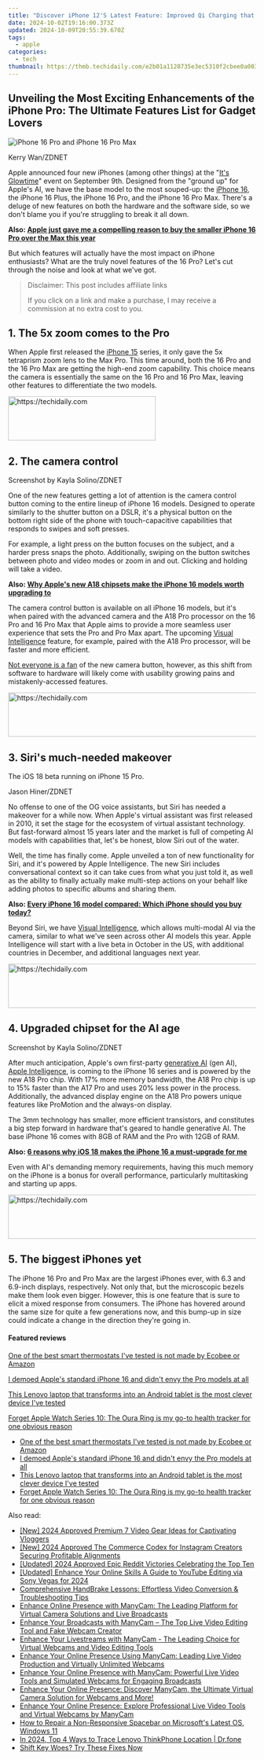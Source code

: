 ```yaml
---
title: "Discover iPhone 12'S Latest Feature: Improved Qi Charging that Works without MagSafe | ZDNET News"
date: 2024-10-02T19:16:00.373Z
updated: 2024-10-09T20:55:39.670Z
tags:
  - apple
categories:
  - tech
thumbnail: https://thmb.techidaily.com/e2b01a1128735e3ec5310f2cbee0a0035159bd501806692c9cb150d9959d92bc.jpg
---
```


## Unveiling the Most Exciting Enhancements of the iPhone Pro: The Ultimate Features List for Gadget Lovers

![iPhone 16 Pro and iPhone 16 Pro Max](https://www.zdnet.com/a/img/resize/ecdc975d54551dbb623a74b3e54441a100b1d898/2024/09/09/b0a06ebc-0118-4110-a3ef-0f8796d24d12/dsc02129.jpg?auto=webp&width=1280)

Kerry Wan/ZDNET

Apple announced four new iPhones (among other things) at the "[It's Glowtime](https://www.zdnet.com/article/everything-we-expect-at-apples-iphone-16-event-ai-features-airpods-apple-watch-series-10-more/)" event on September 9th. Designed from the "ground up" for Apple's AI, we have the base model to the most souped-up: the [iPhone 16](https://www.zdnet.com/article/when-is-the-iphone-16-coming-out-what-to-know-and-where-to-preorder/), the iPhone 16 Plus, the iPhone 16 Pro, and the iPhone 16 Pro Max. There's a deluge of new features on both the hardware and the software side, so we don't blame you if you're struggling to break it all down. 

**Also: [Apple just gave me a compelling reason to buy the smaller iPhone 16 Pro over the Max this year](https://www.zdnet.com/article/apple-just-gave-me-a-compelling-reason-to-buy-the-smaller-iphone-16-pro-over-the-max-this-year/)**

But which features will actually have the most impact on iPhone enthusiasts? What are the truly novel features of the 16 Pro? Let's cut through the noise and look at what we've got. 

>  Disclaimer: This post includes affiliate links
>
>  If you click on a link and make a purchase, I may receive a commission at no extra cost to you.
>

## 1\. The 5x zoom comes to the Pro

When Apple first released the [iPhone 15](https://www.zdnet.com/article/iphone-15-plus-review/) series, it only gave the 5x tetraprism zoom lens to the Max Pro. This time around, both the 16 Pro and the 16 Pro Max are getting the high-end zoom capability. This choice means the camera is essentially the same on the 16 Pro and 16 Pro Max, leaving other features to differentiate the two models. 

<!-- affiliate ads begin -->
<a href="https://aligracehair.sjv.io/c/5597632/2006941/19272" target="_top" id="2006941">
  <img src="//a.impactradius-go.com/display-ad/19272-2006941" border="0" alt="https://techidaily.com" width="300" height="90"/>
</a>
<img height="0" width="0" src="https://aligracehair.sjv.io/i/5597632/2006941/19272" style="position:absolute;visibility:hidden;" border="0" />
<!-- affiliate ads end -->

## 2\. The camera control

Screenshot by Kayla Solino/ZDNET

One of the new features getting a lot of attention is the camera control button coming to the entire lineup of iPhone 16 models. Designed to operate similarly to the shutter button on a DSLR, it's a physical button on the bottom right side of the phone with touch-capacitive capabilities that responds to swipes and soft presses. 

For example, a light press on the button focuses on the subject, and a harder press snaps the photo. Additionally, swiping on the button switches between photo and video modes or zoom in and out. Clicking and holding will take a video. 

**Also: [Why Apple's new A18 chipsets make the iPhone 16 models worth upgrading to](https://www.zdnet.com/article/why-apples-new-a18-chipsets-make-the-iphone-16-models-worth-upgrading-to/)**

The camera control button is available on all iPhone 16 models, but it's when paired with the advanced camera and the A18 Pro processor on the 16 Pro and 16 Pro Max that Apple aims to provide a more seamless user experience that sets the Pro and Pro Max apart. The upcoming [Visual Intelligence](https://www.zdnet.com/article/apple-adds-google-lens-like-visual-intelligence-to-the-iphone-16-camera/) feature, for example, paired with the A18 Pro processor, will be faster and more efficient. 

[Not everyone is a fan](https://www.zdnet.com/article/i-want-to-be-excited-about-the-iphone-16s-new-camera-button-but-cant-for-now/) of the new camera button, however, as this shift from software to hardware will likely come with usability growing pains and mistakenly-accessed features.

<!-- affiliate ads begin -->
<a href="https://appsumo.8odi.net/c/5597632/2111965/7443" target="_top" id="2111965">
  <img src="//a.impactradius-go.com/display-ad/7443-2111965" border="0" alt="https://techidaily.com" width="728" height="90"/>
</a>
<img height="0" width="0" src="https://appsumo.8odi.net/i/5597632/2111965/7443" style="position:absolute;visibility:hidden;" border="0" />
<!-- affiliate ads end -->

## 3\. Siri's much-needed makeover

The iOS 18 beta running on iPhone 15 Pro.

Jason Hiner/ZDNET

No offense to one of the OG voice assistants, but Siri has needed a makeover for a while now. When Apple's virtual assistant was first released in 2010, it set the stage for the ecosystem of virtual assistant technology. But fast-forward almost 15 years later and the market is full of competing AI models with capabilities that, let's be honest, blow Siri out of the water. 

Well, the time has finally come. Apple unveiled a ton of new functionality for Siri, and it's powered by Apple Intelligence. The new Siri includes conversational context so it can take cues from what you just told it, as well as the ability to finally actually make multi-step actions on your behalf like adding photos to specific albums and sharing them. 

**Also: [Every iPhone 16 model compared: Which iPhone should you buy today?](https://www.zdnet.com/article/every-iphone-16-model-compared-which-iphone-should-you-buy-today/)**

Beyond Siri, we have [Visual Intelligence](https://www.zdnet.com/article/apple-adds-visual-intelligence-its-answer-to-google-lens-to-the-iphone-16-camera/), which allows multi-modal AI via the camera, similar to what we've seen across other AI models this year. Apple Intelligence will start with a live beta in October in the US, with additional countries in December, and additional languages next year. 

<!-- affiliate ads begin -->
<a href="https://appsumo.8odi.net/c/5597632/2123737/7443" target="_top" id="2123737">
  <img src="//a.impactradius-go.com/display-ad/7443-2123737" border="0" alt="https://techidaily.com" width="728" height="90"/>
</a>
<img height="0" width="0" src="https://appsumo.8odi.net/i/5597632/2123737/7443" style="position:absolute;visibility:hidden;" border="0" />
<!-- affiliate ads end -->

## 4\. Upgraded chipset for the AI age

Screenshot by Kayla Solino/ZDNET

After much anticipation, Apple's own first-party [generative AI](https://www.zdnet.com/article/what-is-generative-ai-and-why-is-it-so-popular-heres-everything-you-need-to-know/) (gen AI), [Apple Intelligence](https://www.zdnet.com/article/what-is-apple-intelligence-everything-to-know-about-ai-features-coming-to-iphones-macs-and-ipads/), is coming to the iPhone 16 series and is powered by the new A18 Pro chip. With 17% more memory bandwidth, the A18 Pro chip is up to 15% faster than the A17 Pro and uses 20% less power in the process. Additionally, the advanced display engine on the A18 Pro powers unique features like ProMotion and the always-on display.

The 3mm technology has smaller, more efficient transistors, and constitutes a big step forward in hardware that's geared to handle generative AI. The base iPhone 16 comes with 8GB of RAM and the Pro with 12GB of RAM.

**Also: [6 reasons why iOS 18 makes the iPhone 16 a must-upgrade for me](https://www.zdnet.com/article/6-reasons-why-ios-18-makes-the-iphone-16-a-must-upgrade-for-me/)**

Even with AI's demanding memory requirements, having this much memory on the iPhone is a bonus for overall performance, particularly multitasking and starting up apps. 

<!-- affiliate ads begin -->
<a href="https://aligracehair.sjv.io/c/5597632/1868499/19272" target="_top" id="1868499">
  <img src="//a.impactradius-go.com/display-ad/19272-1868499" border="0" alt="https://techidaily.com" width="728" height="90"/>
</a>
<img height="0" width="0" src="https://aligracehair.sjv.io/i/5597632/1868499/19272" style="position:absolute;visibility:hidden;" border="0" />
<!-- affiliate ads end -->

## 5\. The biggest iPhones yet

The iPhone 16 Pro and Pro Max are the largest iPhones ever, with 6.3 and 6.9-inch displays, respectively. Not only that, but the microscopic bezels make them look even bigger. However, this is one feature that is sure to elicit a mixed response from consumers. The iPhone has hovered around the same size for quite a few generations now, and this bump-up in size could indicate a change in the direction they're going in. 

#### Featured reviews

[One of the best smart thermostats I've tested is not made by Ecobee or Amazon](https://www.zdnet.com/article/one-of-the-best-smart-thermostats-ive-tested-is-not-made-by-ecobee-or-amazon/ "One of the best smart thermostats I've tested is not made by Ecobee or Amazon")

[I demoed Apple's standard iPhone 16 and didn't envy the Pro models at all](https://www.zdnet.com/article/i-upgraded-to-the-iphone-16-plus-heres-why-its-the-model-most-people-should-buy/ "I demoed Apple's standard iPhone 16 and didn't envy the Pro models at all")

[This Lenovo laptop that transforms into an Android tablet is the most clever device I've tested](https://www.zdnet.com/article/i-tested-lenovos-windows-laptop-that-doubles-as-an-android-tablet-and-it-has-so-much-potential/ "This Lenovo laptop that transforms into an Android tablet is the most clever device I've tested")

[Forget Apple Watch Series 10: The Oura Ring is my go-to health tracker for one obvious reason](https://www.zdnet.com/article/forget-apple-watch-series-10-the-oura-ring-is-my-go-to-health-tracker-for-one-obvious-reason/ "Forget Apple Watch Series 10: The Oura Ring is my go-to health tracker for one obvious reason")

* [One of the best smart thermostats I've tested is not made by Ecobee or Amazon](https://www.zdnet.com/article/one-of-the-best-smart-thermostats-ive-tested-is-not-made-by-ecobee-or-amazon/ "One of the best smart thermostats I've tested is not made by Ecobee or Amazon")
* [I demoed Apple's standard iPhone 16 and didn't envy the Pro models at all](https://www.zdnet.com/article/i-upgraded-to-the-iphone-16-plus-heres-why-its-the-model-most-people-should-buy/ "I demoed Apple's standard iPhone 16 and didn't envy the Pro models at all")
* [This Lenovo laptop that transforms into an Android tablet is the most clever device I've tested](https://www.zdnet.com/article/i-tested-lenovos-windows-laptop-that-doubles-as-an-android-tablet-and-it-has-so-much-potential/ "This Lenovo laptop that transforms into an Android tablet is the most clever device I've tested")
* [Forget Apple Watch Series 10: The Oura Ring is my go-to health tracker for one obvious reason](https://www.zdnet.com/article/forget-apple-watch-series-10-the-oura-ring-is-my-go-to-health-tracker-for-one-obvious-reason/ "Forget Apple Watch Series 10: The Oura Ring is my go-to health tracker for one obvious reason")

<ins class="adsbygoogle"
     style="display:block"
     data-ad-format="autorelaxed"
     data-ad-client="ca-pub-7571918770474297"
     data-ad-slot="1223367746"></ins>

<ins class="adsbygoogle"
     style="display:block"
     data-ad-client="ca-pub-7571918770474297"
     data-ad-slot="8358498916"
     data-ad-format="auto"
     data-full-width-responsive="true"></ins>

<span class="atpl-alsoreadstyle">Also read:</span>
<div><ul>
<li><a href="https://youtube-zero.techidaily.com/024-approved-premium-7-video-gear-ideas-for-captivating-vloggers/"><u>[New] 2024 Approved Premium 7 Video Gear Ideas for Captivating Vloggers</u></a></li>
<li><a href="https://instagram-video-recordings.techidaily.com/new-2024-approved-the-commerce-codex-for-instagram-creators-securing-profitable-alignments/"><u>[New] 2024 Approved The Commerce Codex for Instagram Creators Securing Profitable Alignments</u></a></li>
<li><a href="https://fox-blue.techidaily.com/updated-2024-approved-epic-reddit-victories-celebrating-the-top-ten/"><u>[Updated] 2024 Approved Epic Reddit Victories Celebrating the Top Ten</u></a></li>
<li><a href="https://facebook-record-videos.techidaily.com/updated-enhance-your-online-skills-a-guide-to-youtube-editing-via-sony-vegas-for-2024/"><u>[Updated] Enhance Your Online Skills A Guide to YouTube Editing via Sony Vegas for 2024</u></a></li>
<li><a href="https://win-howtos.techidaily.com/comprehensive-handbrake-lessons-effortless-video-conversion-and-troubleshooting-tips/"><u>Comprehensive HandBrake Lessons: Effortless Video Conversion & Troubleshooting Tips</u></a></li>
<li><a href="https://eaxpv-info.techidaily.com/enhance-online-presence-with-manycam-the-leading-platform-for-virtual-camera-solutions-and-live-broadcasts/"><u>Enhance Online Presence with ManyCam: The Leading Platform for Virtual Camera Solutions and Live Broadcasts</u></a></li>
<li><a href="https://eaxpv-info.techidaily.com/enhance-your-broadcasts-with-manycam-the-top-live-video-editing-tool-and-fake-webcam-creator/"><u>Enhance Your Broadcasts with ManyCam – The Top Live Video Editing Tool and Fake Webcam Creator</u></a></li>
<li><a href="https://eaxpv-info.techidaily.com/enhance-your-livestreams-with-manycam-the-leading-choice-for-virtual-webcams-and-video-editing-tools/"><u>Enhance Your Livestreams with ManyCam - The Leading Choice for Virtual Webcams and Video Editing Tools</u></a></li>
<li><a href="https://eaxpv-info.techidaily.com/enhance-your-online-presence-using-manycam-leading-live-video-production-and-virtually-unlimited-webcams/"><u>Enhance Your Online Presence Using ManyCam: Leading Live Video Production and Virtually Unlimited Webcams</u></a></li>
<li><a href="https://eaxpv-info.techidaily.com/enhance-your-online-presence-with-manycam-powerful-live-video-tools-and-simulated-webcams-for-engaging-broadcasts/"><u>Enhance Your Online Presence with ManyCam: Powerful Live Video Tools and Simulated Webcams for Engaging Broadcasts</u></a></li>
<li><a href="https://eaxpv-info.techidaily.com/enhance-your-online-presence-discover-manycam-the-ultimate-virtual-camera-solution-for-webcams-and-more/"><u>Enhance Your Online Presence: Discover ManyCam, the Ultimate Virtual Camera Solution for Webcams and More!</u></a></li>
<li><a href="https://eaxpv-info.techidaily.com/enhance-your-online-presence-explore-professional-live-video-tools-and-virtual-webcams-by-manycam/"><u>Enhance Your Online Presence: Explore Professional Live Video Tools and Virtual Webcams by ManyCam</u></a></li>
<li><a href="https://common-error.techidaily.com/how-to-repair-a-non-responsive-spacebar-on-microsofts-latest-os-windows-11/"><u>How to Repair a Non-Responsive Spacebar on Microsoft's Latest OS, Windows 11</u></a></li>
<li><a href="https://android-location-track.techidaily.com/in-2024-top-4-ways-to-trace-lenovo-thinkphone-location-drfone-by-drfone-virtual-android/"><u>In 2024, Top 4 Ways to Trace Lenovo ThinkPhone Location | Dr.fone</u></a></li>
<li><a href="https://win11.techidaily.com/1719378810676-shift-key-woes-try-these-fixes-now/"><u>Shift Key Woes? Try These Fixes Now</u></a></li>
</ul></div>

